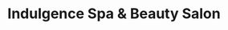 ---
title: "Indulgence Spa & Beauty Salon"
url: /puerto-viejo/indulgence-spa-y-beauty-salon/
shop: cosméticos
---